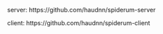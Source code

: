 <p>server: https://github.com/haudnn/spiderum-server</p>
<p>client: https://github.com/haudnn/spiderum-client</p>
